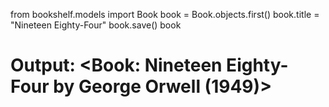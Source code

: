 from bookshelf.models import Book
book = Book.objects.first()
book.title = "Nineteen Eighty-Four"
book.save()
book
# Output: <Book: Nineteen Eighty-Four by George Orwell (1949)>
